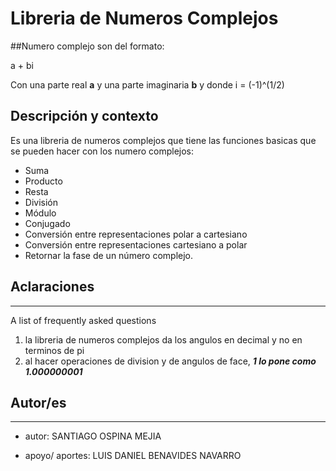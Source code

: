 # Libreria de Numeros Complejos  
##Numero complejo
son del formato:

a + bi

Con una parte real **a** y una parte imaginaria **b** y donde i = (-1)^(1/2)
## Descripción y contexto
Es una libreria de numeros complejos que tiene las funciones basicas 
que se pueden hacer con los numero complejos:
* Suma
* Producto
* Resta
* División
* Módulo
* Conjugado
* Conversión entre representaciones polar a cartesiano
* Conversión entre representaciones cartesiano a polar
* Retornar la fase de un número complejo.

## Aclaraciones
***
A list of frequently asked questions
1. la libreria de numeros complejos da los angulos en decimal y no en terminos de pi
2. al hacer operaciones de division y de angulos de face, **_1 lo pone como 1.000000001_**
   
## Autor/es
***
* autor: SANTIAGO OSPINA MEJIA 

* apoyo/ aportes: LUIS DANIEL BENAVIDES NAVARRO
          
